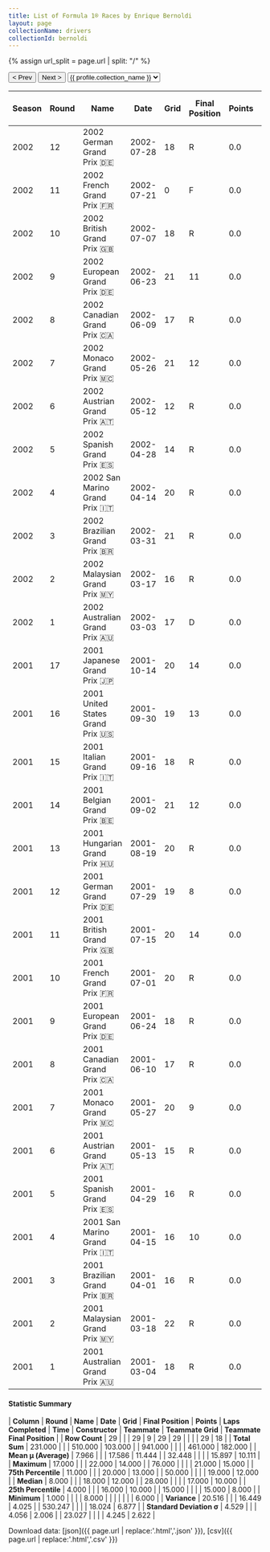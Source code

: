```yaml
---
title: List of Formula 1® Races by Enrique Bernoldi
layout: page
collectionName: drivers
collectionId: bernoldi
---
```


{% assign url_split = page.url | split: "/" %}
<div id="collection-navigation">
<button onclick="selector.options[selector.selectedIndex-1].value && (window.location = selector.options[selector.selectedIndex-1].value);">&lt; Prev</button>
<button onclick="selector.options[selector.selectedIndex+1].value && (window.location = selector.options[selector.selectedIndex+1].value);">Next &gt;</button>
<select id="selector" onchange="this.options[this.selectedIndex].value && (window.location = this.options[this.selectedIndex].value);">
  {% for collectionId in site.data[page.collectionName].refs %}
    {% if collectionId == page.collectionId %}
      {% assign selected = "selected" %}
    {% else %}
      {% assign selected = "" %}
    {% endif %}
    {% assign profile = site.data[page.collectionName][collectionId].profile %}
    <option value="/f1/{{ page.collectionName }}/{{ collectionId }}/{{ url_split[4] }}" {{ selected }}>{{ profile.collection_name }}</option>
  {% endfor %}
</select>
</div>

| Season | Round | Name | Date | Grid | Final Position | Points | Laps Completed | Time | Constructor | Teammate | Teammate Grid | Teammate Final Position |
|--|--|--|--|--|--|--|--|--|--|--|--|--|
| 2002 | 12 | 2002 German Grand Prix 🇩🇪 | 2002-07-28 | 18 | R | 0.0 | 48 |   | Arrows 🇬🇧 | [Heinz-Harald Frentzen 🇩🇪](/f1/drivers/frentzen) | 15 | R |
| 2002 | 11 | 2002 French Grand Prix 🇫🇷 | 2002-07-21 | 0 | F | 0.0 | 0 |   | Arrows 🇬🇧 | [Heinz-Harald Frentzen 🇩🇪](/f1/drivers/frentzen) | 0 | F |
| 2002 | 10 | 2002 British Grand Prix 🇬🇧 | 2002-07-07 | 18 | R | 0.0 | 28 |   | Arrows 🇬🇧 | [Heinz-Harald Frentzen 🇩🇪](/f1/drivers/frentzen) | 16 | R |
| 2002 | 9 | 2002 European Grand Prix 🇩🇪 | 2002-06-23 | 21 | 11 | 0.0 | 59 |   | Arrows 🇬🇧 | [Heinz-Harald Frentzen 🇩🇪](/f1/drivers/frentzen) | 15 | 13 |
| 2002 | 8 | 2002 Canadian Grand Prix 🇨🇦 | 2002-06-09 | 17 | R | 0.0 | 16 |   | Arrows 🇬🇧 | [Heinz-Harald Frentzen 🇩🇪](/f1/drivers/frentzen) | 19 | 13 |
| 2002 | 7 | 2002 Monaco Grand Prix 🇲🇨 | 2002-05-26 | 21 | 12 | 0.0 | 76 |   | Arrows 🇬🇧 | [Heinz-Harald Frentzen 🇩🇪](/f1/drivers/frentzen) | 12 | 6 |
| 2002 | 6 | 2002 Austrian Grand Prix 🇦🇹 | 2002-05-12 | 12 | R | 0.0 | 2 |   | Arrows 🇬🇧 | [Heinz-Harald Frentzen 🇩🇪](/f1/drivers/frentzen) | 11 | 11 |
| 2002 | 5 | 2002 Spanish Grand Prix 🇪🇸 | 2002-04-28 | 14 | R | 0.0 | 40 |   | Arrows 🇬🇧 | [Heinz-Harald Frentzen 🇩🇪](/f1/drivers/frentzen) | 10 | 6 |
| 2002 | 4 | 2002 San Marino Grand Prix 🇮🇹 | 2002-04-14 | 20 | R | 0.0 | 50 |   | Arrows 🇬🇧 | [Heinz-Harald Frentzen 🇩🇪](/f1/drivers/frentzen) | 13 | R |
| 2002 | 3 | 2002 Brazilian Grand Prix 🇧🇷 | 2002-03-31 | 21 | R | 0.0 | 19 |   | Arrows 🇬🇧 | [Heinz-Harald Frentzen 🇩🇪](/f1/drivers/frentzen) | 18 | R |
| 2002 | 2 | 2002 Malaysian Grand Prix 🇲🇾 | 2002-03-17 | 16 | R | 0.0 | 20 |   | Arrows 🇬🇧 | [Heinz-Harald Frentzen 🇩🇪](/f1/drivers/frentzen) | 11 | 11 |
| 2002 | 1 | 2002 Australian Grand Prix 🇦🇺 | 2002-03-03 | 17 | D | 0.0 | 15 |   | Arrows 🇬🇧 | [Heinz-Harald Frentzen 🇩🇪](/f1/drivers/frentzen) | 15 | D |
| 2001 | 17 | 2001 Japanese Grand Prix 🇯🇵 | 2001-10-14 | 20 | 14 | 0.0 | 51 |   | Arrows 🇬🇧 | [Jos Verstappen 🇳🇱](/f1/drivers/verstappen) | 21 | 15 |
| 2001 | 16 | 2001 United States Grand Prix 🇺🇸 | 2001-09-30 | 19 | 13 | 0.0 | 72 |   | Arrows 🇬🇧 | [Jos Verstappen 🇳🇱](/f1/drivers/verstappen) | 20 | R |
| 2001 | 15 | 2001 Italian Grand Prix 🇮🇹 | 2001-09-16 | 18 | R | 0.0 | 46 |   | Arrows 🇬🇧 | [Jos Verstappen 🇳🇱](/f1/drivers/verstappen) | 19 | R |
| 2001 | 14 | 2001 Belgian Grand Prix 🇧🇪 | 2001-09-02 | 21 | 12 | 0.0 | 35 |   | Arrows 🇬🇧 | [Jos Verstappen 🇳🇱](/f1/drivers/verstappen) | 19 | 10 |
| 2001 | 13 | 2001 Hungarian Grand Prix 🇭🇺 | 2001-08-19 | 20 | R | 0.0 | 11 |   | Arrows 🇬🇧 | [Jos Verstappen 🇳🇱](/f1/drivers/verstappen) | 21 | 12 |
| 2001 | 12 | 2001 German Grand Prix 🇩🇪 | 2001-07-29 | 19 | 8 | 0.0 | 44 |   | Arrows 🇬🇧 | [Jos Verstappen 🇳🇱](/f1/drivers/verstappen) | 20 | 9 |
| 2001 | 11 | 2001 British Grand Prix 🇬🇧 | 2001-07-15 | 20 | 14 | 0.0 | 58 |   | Arrows 🇬🇧 | [Jos Verstappen 🇳🇱](/f1/drivers/verstappen) | 17 | 10 |
| 2001 | 10 | 2001 French Grand Prix 🇫🇷 | 2001-07-01 | 20 | R | 0.0 | 17 |   | Arrows 🇬🇧 | [Jos Verstappen 🇳🇱](/f1/drivers/verstappen) | 18 | 13 |
| 2001 | 9 | 2001 European Grand Prix 🇩🇪 | 2001-06-24 | 18 | R | 0.0 | 29 |   | Arrows 🇬🇧 | [Jos Verstappen 🇳🇱](/f1/drivers/verstappen) | 19 | R |
| 2001 | 8 | 2001 Canadian Grand Prix 🇨🇦 | 2001-06-10 | 17 | R | 0.0 | 24 |   | Arrows 🇬🇧 | [Jos Verstappen 🇳🇱](/f1/drivers/verstappen) | 13 | 10 |
| 2001 | 7 | 2001 Monaco Grand Prix 🇲🇨 | 2001-05-27 | 20 | 9 | 0.0 | 76 |   | Arrows 🇬🇧 | [Jos Verstappen 🇳🇱](/f1/drivers/verstappen) | 19 | 8 |
| 2001 | 6 | 2001 Austrian Grand Prix 🇦🇹 | 2001-05-13 | 15 | R | 0.0 | 17 |   | Arrows 🇬🇧 | [Jos Verstappen 🇳🇱](/f1/drivers/verstappen) | 16 | 6 |
| 2001 | 5 | 2001 Spanish Grand Prix 🇪🇸 | 2001-04-29 | 16 | R | 0.0 | 8 |   | Arrows 🇬🇧 | [Jos Verstappen 🇳🇱](/f1/drivers/verstappen) | 17 | 12 |
| 2001 | 4 | 2001 San Marino Grand Prix 🇮🇹 | 2001-04-15 | 16 | 10 | 0.0 | 60 |   | Arrows 🇬🇧 | [Jos Verstappen 🇳🇱](/f1/drivers/verstappen) | 17 | R |
| 2001 | 3 | 2001 Brazilian Grand Prix 🇧🇷 | 2001-04-01 | 16 | R | 0.0 | 15 |   | Arrows 🇬🇧 | [Jos Verstappen 🇳🇱](/f1/drivers/verstappen) | 17 | R |
| 2001 | 2 | 2001 Malaysian Grand Prix 🇲🇾 | 2001-03-18 | 22 | R | 0.0 | 3 |   | Arrows 🇬🇧 | [Jos Verstappen 🇳🇱](/f1/drivers/verstappen) | 18 | 7 |
| 2001 | 1 | 2001 Australian Grand Prix 🇦🇺 | 2001-03-04 | 18 | R | 0.0 | 2 |   | Arrows 🇬🇧 | [Jos Verstappen 🇳🇱](/f1/drivers/verstappen) | 15 | 10 |

#### Statistic Summary

| **Column** | **Round** | **Name** | **Date** | **Grid** | **Final Position** | **Points** | **Laps Completed** | **Time** | **Constructor** | **Teammate** | **Teammate Grid** | **Teammate Final Position** |
| **Row Count** | 29 |  |  | 29 | 9 | 29 | 29 |  |  |  | 29 | 18 |
| **Total Sum** | 231.000 |  |  | 510.000 | 103.000 |  | 941.000 |  |  |  | 461.000 | 182.000 |
| **Mean μ (Average)** | 7.966 |  |  | 17.586 | 11.444 |  | 32.448 |  |  |  | 15.897 | 10.111 |
| **Maximum** | 17.000 |  |  | 22.000 | 14.000 |  | 76.000 |  |  |  | 21.000 | 15.000 |
| **75th Percentile** | 11.000 |  |  | 20.000 | 13.000 |  | 50.000 |  |  |  | 19.000 | 12.000 |
| **Median** | 8.000 |  |  | 18.000 | 12.000 |  | 28.000 |  |  |  | 17.000 | 10.000 |
| **25th Percentile** | 4.000 |  |  | 16.000 | 10.000 |  | 15.000 |  |  |  | 15.000 | 8.000 |
| **Minimum** | 1.000 |  |  |  | 8.000 |  |  |  |  |  |  | 6.000 |
| **Variance** | 20.516 |  |  | 16.449 | 4.025 |  | 530.247 |  |  |  | 18.024 | 6.877 |
| **Standard Deviation σ** | 4.529 |  |  | 4.056 | 2.006 |  | 23.027 |  |  |  | 4.245 | 2.622 |

Download data: [json]({{ page.url | replace:'.html','.json' }}), [csv]({{ page.url | replace:'.html','.csv' }})
